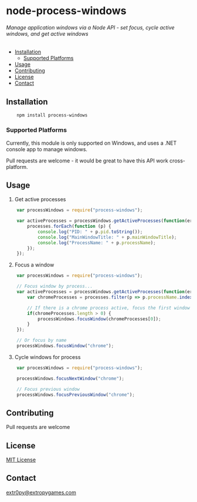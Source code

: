# node-process-windows
###### Manage application windows via a Node API - set focus, cycle active windows, and get active windows

- [Installation](#Installation)
    - [Supported Platforms](#Supported_Platforms)
- [Usage](#Usage)
- [Contributing](#Contributing)
- [License](#License)
- [Contact](#Contact)

## Installation

```
    npm install process-windows
```

### Supported Platforms

Currently, this module is only supported on Windows, and uses a .NET console app to manage windows.

Pull requests are welcome - it would be great to have this API work cross-platform.

## Usage

1) Get active processes

```javascript
    var processWindows = require("process-windows");

    var activeProcesses = processWindows.getActiveProcesses(function(err, processes) {
        processes.forEach(function (p) {
            console.log("PID: " + p.pid.toString());
            console.log("MainWindowTitle: " + p.mainWindowTitle);
            console.log("ProcessName: " + p.processName);
        });
    });
```

2) Focus a window

```javascript
    var processWindows = require("process-windows");

    // Focus window by process...
    var activeProcesses = processWindows.getActiveProcesses(function(err, processes) {
        var chromeProcesses = processes.filter(p => p.processName.indexOf("chrome") >= 0);

        // If there is a chrome process active, focus the first window
        if(chromeProcesses.length > 0) {
            processWindows.focusWindow(chromeProcesses[0]);
        }
    });

    // Or focus by name
    processWindows.focusWindow("chrome");
```

3) Cycle windows for process

```javascript
    var processWindows = require("process-windows");

    processWindows.focusNextWindow("chrome");

    // Focus previous window
    processWindows.focusPreviousWindow("chrome");
```

## Contributing

Pull requests are welcome

## License

[MIT License]("LICENSE")

## Contact

extr0py@extropygames.com


